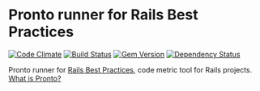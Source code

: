 # Pronto runner for Rails Best Practices

[![Code Climate](https://codeclimate.com/github/prontolabs/pronto-rails_best_practices.png)](https://codeclimate.com/github/prontolabs/pronto-rails_best_practices)
[![Build Status](https://travis-ci.org/prontolabs/pronto-rails_best_practices.png)](https://travis-ci.org/prontolabs/pronto-rails_best_practices)
[![Gem Version](https://badge.fury.io/rb/pronto-rails_best_practices.png)](http://badge.fury.io/rb/pronto-rails_best_practices)
[![Dependency Status](https://gemnasium.com/prontolabs/pronto-rails_best_practices.png)](https://gemnasium.com/prontolabs/pronto-rails_best_practices)

Pronto runner for [Rails Best Practices](https://github.com/railsbp/rails_best_practices), code metric tool for Rails projects. [What is Pronto?](https://github.com/prontolabs/pronto)

